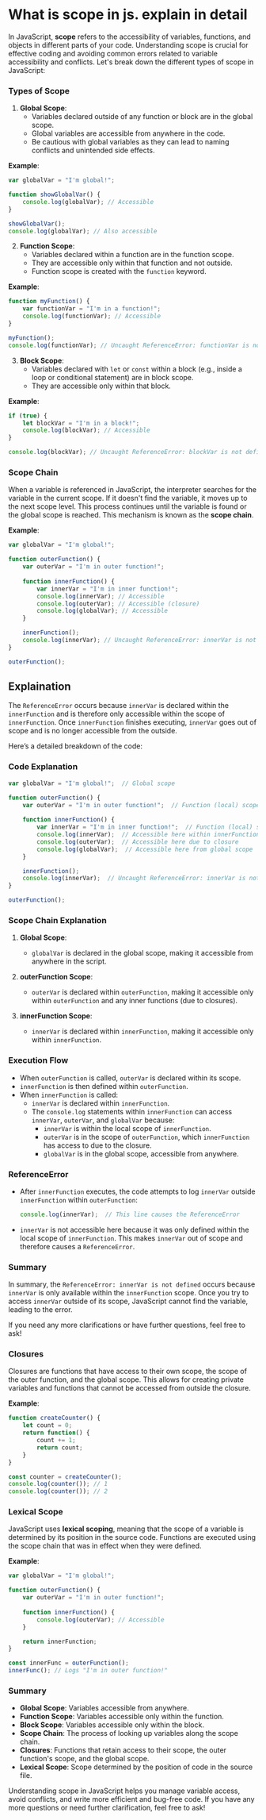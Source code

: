 # What is scope in js. explain in detail
In JavaScript, **scope** refers to the accessibility of variables, functions, and objects in different parts of your code. Understanding scope is crucial for effective coding and avoiding common errors related to variable accessibility and conflicts. Let's break down the different types of scope in JavaScript:

### Types of Scope

1. **Global Scope**:
   - Variables declared outside of any function or block are in the global scope.
   - Global variables are accessible from anywhere in the code.
   - Be cautious with global variables as they can lead to naming conflicts and unintended side effects.

**Example**:
```javascript
var globalVar = "I'm global!";

function showGlobalVar() {
    console.log(globalVar); // Accessible
}

showGlobalVar();
console.log(globalVar); // Also accessible
```

2. **Function Scope**:
   - Variables declared within a function are in the function scope.
   - They are accessible only within that function and not outside.
   - Function scope is created with the `function` keyword.

**Example**:
```javascript
function myFunction() {
    var functionVar = "I'm in a function!";
    console.log(functionVar); // Accessible
}

myFunction();
console.log(functionVar); // Uncaught ReferenceError: functionVar is not defined
```

3. **Block Scope**:
   - Variables declared with `let` or `const` within a block (e.g., inside a loop or conditional statement) are in block scope.
   - They are accessible only within that block.

**Example**:
```javascript
if (true) {
    let blockVar = "I'm in a block!";
    console.log(blockVar); // Accessible
}

console.log(blockVar); // Uncaught ReferenceError: blockVar is not defined
```

### Scope Chain

When a variable is referenced in JavaScript, the interpreter searches for the variable in the current scope. If it doesn't find the variable, it moves up to the next scope level. This process continues until the variable is found or the global scope is reached. This mechanism is known as the **scope chain**.

**Example**:
```javascript
var globalVar = "I'm global!";

function outerFunction() {
    var outerVar = "I'm in outer function!";
    
    function innerFunction() {
        var innerVar = "I'm in inner function!";
        console.log(innerVar); // Accessible
        console.log(outerVar); // Accessible (closure)
        console.log(globalVar); // Accessible
    }

    innerFunction();
    console.log(innerVar); // Uncaught ReferenceError: innerVar is not defined
}

outerFunction();
```
## Explaination
The `ReferenceError` occurs because `innerVar` is declared within the `innerFunction` and is therefore only accessible within the scope of `innerFunction`. Once `innerFunction` finishes executing, `innerVar` goes out of scope and is no longer accessible from the outside.

Here’s a detailed breakdown of the code:

### Code Explanation

```javascript
var globalVar = "I'm global!";  // Global scope

function outerFunction() {
    var outerVar = "I'm in outer function!";  // Function (local) scope
    
    function innerFunction() {
        var innerVar = "I'm in inner function!";  // Function (local) scope within innerFunction
        console.log(innerVar);  // Accessible here within innerFunction
        console.log(outerVar);  // Accessible here due to closure
        console.log(globalVar);  // Accessible here from global scope
    }

    innerFunction();
    console.log(innerVar);  // Uncaught ReferenceError: innerVar is not defined
}

outerFunction();
```

### Scope Chain Explanation

1. **Global Scope**:
   - `globalVar` is declared in the global scope, making it accessible from anywhere in the script.

2. **outerFunction Scope**:
   - `outerVar` is declared within `outerFunction`, making it accessible only within `outerFunction` and any inner functions (due to closures).

3. **innerFunction Scope**:
   - `innerVar` is declared within `innerFunction`, making it accessible only within `innerFunction`.

### Execution Flow

- When `outerFunction` is called, `outerVar` is declared within its scope.
- `innerFunction` is then defined within `outerFunction`.
- When `innerFunction` is called:
  - `innerVar` is declared within `innerFunction`.
  - The `console.log` statements within `innerFunction` can access `innerVar`, `outerVar`, and `globalVar` because:
    - `innerVar` is within the local scope of `innerFunction`.
    - `outerVar` is in the scope of `outerFunction`, which `innerFunction` has access to due to the closure.
    - `globalVar` is in the global scope, accessible from anywhere.

### ReferenceError

- After `innerFunction` executes, the code attempts to log `innerVar` outside `innerFunction` within `outerFunction`:
  ```javascript
  console.log(innerVar);  // This line causes the ReferenceError
  ```
- `innerVar` is not accessible here because it was only defined within the local scope of `innerFunction`. This makes `innerVar` out of scope and therefore causes a `ReferenceError`.

### Summary

In summary, the `ReferenceError: innerVar is not defined` occurs because `innerVar` is only available within the `innerFunction` scope. Once you try to access `innerVar` outside of its scope, JavaScript cannot find the variable, leading to the error.

If you need any more clarifications or have further questions, feel free to ask!


### Closures

Closures are functions that have access to their own scope, the scope of the outer function, and the global scope. This allows for creating private variables and functions that cannot be accessed from outside the closure.

**Example**:
```javascript
function createCounter() {
    let count = 0;
    return function() {
        count += 1;
        return count;
    }
}

const counter = createCounter();
console.log(counter()); // 1
console.log(counter()); // 2
```

### Lexical Scope

JavaScript uses **lexical scoping**, meaning that the scope of a variable is determined by its position in the source code. Functions are executed using the scope chain that was in effect when they were defined.

**Example**:
```javascript
var globalVar = "I'm global!";

function outerFunction() {
    var outerVar = "I'm in outer function!";
    
    function innerFunction() {
        console.log(outerVar); // Accessible
    }

    return innerFunction;
}

const innerFunc = outerFunction();
innerFunc(); // Logs "I'm in outer function!"
```

### Summary

- **Global Scope**: Variables accessible from anywhere.
- **Function Scope**: Variables accessible only within the function.
- **Block Scope**: Variables accessible only within the block.
- **Scope Chain**: The process of looking up variables along the scope chain.
- **Closures**: Functions that retain access to their scope, the outer function's scope, and the global scope.
- **Lexical Scope**: Scope determined by the position of code in the source file.

Understanding scope in JavaScript helps you manage variable access, avoid conflicts, and write more efficient and bug-free code. If you have any more questions or need further clarification, feel free to ask!